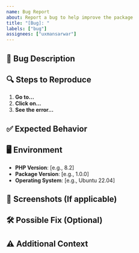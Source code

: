 ```yaml
---
name: Bug Report
about: Report a bug to help improve the package
title: "[Bug]: "
labels: ["bug"]
assignees: ["uxmansarwar"]
---
```


## 🐛 Bug Description

<!-- A clear and concise description of what the bug is. -->

## 🔍 Steps to Reproduce

1. **Go to...**
2. **Click on...**
3. **See the error...**

## ✅ Expected Behavior

<!-- A clear and concise description of what you expected to happen. -->

## 🖥️ Environment

- **PHP Version**: [e.g., 8.2]
- **Package Version**: [e.g., 1.0.0]
- **Operating System**: [e.g., Ubuntu 22.04]

## 📸 Screenshots (If applicable)

<!-- Attach error messages, logs, or screenshots -->

## 🛠️ Possible Fix (Optional)

<!-- Suggest a possible fix if you know how to solve it -->

## ⚠️ Additional Context

<!-- Add any other context about the problem here. -->
